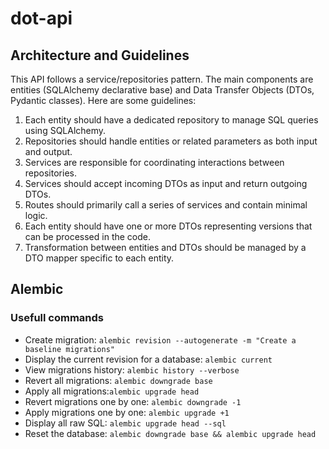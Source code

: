 # dot-api

## Architecture and Guidelines
This API follows a service/repositories pattern. The main components are entities (SQLAlchemy declarative base) and Data Transfer Objects (DTOs, Pydantic classes). Here are some guidelines:

1. Each entity should have a dedicated repository to manage SQL queries using SQLAlchemy.
1. Repositories should handle entities or related parameters as both input and output.
1. Services are responsible for coordinating interactions between repositories.
1. Services should accept incoming DTOs as input and return outgoing DTOs.
1. Routes should primarily call a series of services and contain minimal logic.
1. Each entity should have one or more DTOs representing versions that can be processed in the code.
1. Transformation between entities and DTOs should be managed by a DTO mapper specific to each entity.

## Alembic

### Usefull commands

- Create migration: ``alembic revision --autogenerate -m "Create a baseline migrations"``
- Display the current revision for a database: ``alembic current``
- View migrations history: ``alembic history --verbose``
- Revert all migrations: ``alembic downgrade base``
- Apply all migrations:``alembic upgrade head``
- Revert migrations one by one: ``alembic downgrade -1``
- Apply migrations one by one: ``alembic upgrade +1``
- Display all raw SQL: ``alembic upgrade head --sql``
- Reset the database: ``alembic downgrade base && alembic upgrade head``